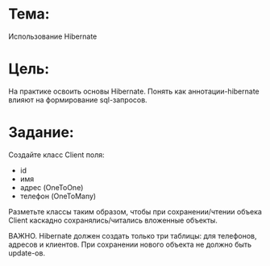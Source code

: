# Тема:

Использование Hibernate

# Цель:

На практике освоить основы Hibernate.
Понять как аннотации-hibernate влияют на формирование sql-запросов.

# Задание:

Создайте класс Client поля:

- id
- имя
- адрес (OneToOne)
- телефон (OneToMany)

Разметьте классы таким образом, чтобы при сохранении/чтении объека Client каскадно сохранялись/читались вложенные
объекты.

ВАЖНО.
Hibernate должен создать только три таблицы: для телефонов, адресов и клиентов.
При сохранении нового объекта не должно быть update-ов.